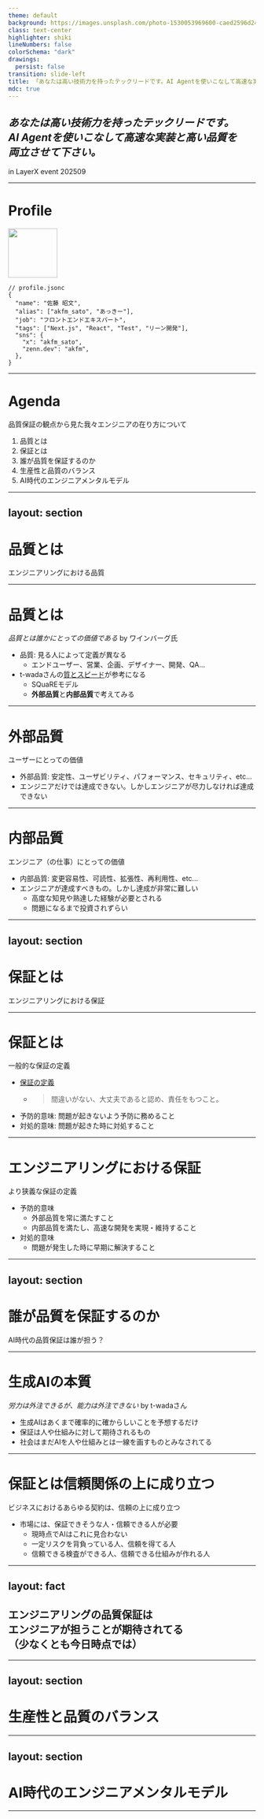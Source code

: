 ```yaml
---
theme: default
background: https://images.unsplash.com/photo-1530053969600-caed2596d242?q=80&w=2574&auto=format&fit=crop&ixlib=rb-4.1.0&ixid=M3wxMjA3fDB8MHxwaG90by1wYWdlfHx8fGVufDB8fHx8fA%3D%3D
class: text-center
highlighter: shiki
lineNumbers: false
colorSchema: "dark"
drawings:
  persist: false
transition: slide-left
title: 「あなたは高い技術力を持ったテックリードです。AI Agentを使いこなして高速な実装と高い品質を両立させて下さい。」
mdc: true
---
```


## _あなたは高い技術力を持ったテックリードです。<br>AI Agentを使いこなして高速な実装と高い品質を<br>両立させて下さい。_

in LayerX event 202509

---

# Profile

<div class="pb-5">
  <img src="https://avatars.githubusercontent.com/u/25711332?v=4" width="100" height="100">
</div>

```jsonc
// profile.jsonc
{
  "name": "佐藤 昭文",
  "alias": ["akfm_sato", "あっきー"],
  "job": "フロントエンドエキスパート",
  "tags": ["Next.js", "React", "Test", "リーン開発"],
  "sns": {
    "x": "akfm_sato",
    "zenn.dev": "akfm",
  },
}
```

---

# Agenda

品質保証の観点から見た我々エンジニアの在り方について

1. 品質とは
2. 保証とは
3. 誰が品質を保証するのか
4. 生産性と品質のバランス
5. AI時代のエンジニアメンタルモデル

---
layout: section
---

# 品質とは

エンジニアリングにおける品質

---

# 品質とは

_品質とは誰かにとっての価値である_ by ワインバーグ氏

- 品質: 見る人によって定義が異なる
  - エンドユーザー、営業、企画、デザイナー、開発、QA...
- t-wadaさんの[質とスピード](https://speakerdeck.com/twada/quality-and-speed-2022-spring-edition?slide=13)が参考になる
  - SQuaREモデル
  - **外部品質**と**内部品質**で考えてみる

---

# 外部品質

ユーザーにとっての価値

- 外部品質: 安定性、ユーザビリティ、パフォーマンス、セキュリティ、etc...
- エンジニアだけでは達成できない。しかし<span class="font-bold" v-mark="{ type: 'underline', color: 'red' }">エンジニアが尽力しなければ達成できない</span>

---

# 内部品質

エンジニア（の仕事）にとっての価値

- 内部品質: 変更容易性、可読性、拡張性、再利用性、etc...
- エンジニアが達成すべきもの。しかし<span class="font-bold" v-mark="{ type: 'underline', color: 'red' }">達成が非常に難しい</span>
  - 高度な知見や熟達した経験が必要とされる
  - 問題になるまで投資されずらい

---
layout: section
---

# 保証とは

エンジニアリングにおける保証

---

# 保証とは

一般的な保証の定義

- [保証の定義](https://kotobank.jp/word/%E4%BF%9D%E8%A8%BC-12060)
  - > 間違いがない、大丈夫であると認め、責任をもつこと。
- 予防的意味: 問題が起きないよう予防に務めること
- 対処的意味: 問題が起きた時に対処すること

---

# エンジニアリングにおける保証

より狭義な保証の定義

- 予防的意味
  - 外部品質を常に満たすこと
  - 内部品質を満たし、高速な開発を実現・維持すること
- 対処的意味
  - 問題が発生した時に早期に解決すること

---
layout: section
---

# 誰が品質を保証するのか

AI時代の品質保証は誰が担う？

---

# 生成AIの本質

_労力は外注できるが、能力は外注できない_ by t-wadaさん

- 生成AIはあくまで確率的に確からしいことを予想するだけ
- 保証は人や仕組みに対して期待されるもの
- 社会はまだAIを人や仕組みとは一線を画すものとみなされてる

---

# 保証とは信頼関係の上に成り立つ

ビジネスにおけるあらゆる契約は、信頼の上に成り立つ

- 市場には、保証できそうな人・信頼できる人が必要
  - 現時点でAIはこれに見合わない
  - 一定リスクを背負っている人、信頼を得てる人
  - 信頼できる検査ができる人、信頼できる仕組みが作れる人

---
layout: fact
---

## エンジニアリングの品質保証は<br>エンジニアが担うことが期待されてる<br>（少なくとも今日時点では）

---
layout: section
---

# 生産性と品質のバランス

---
layout: section
---

# AI時代のエンジニアメンタルモデル

---

